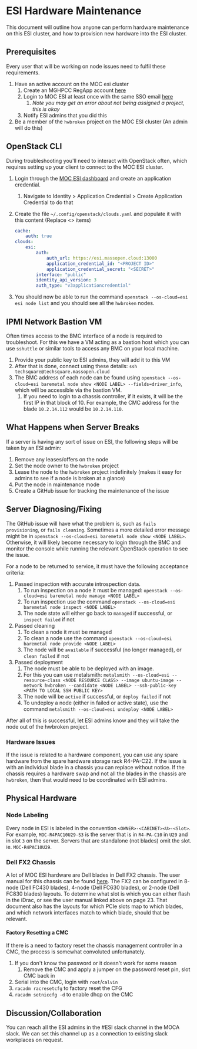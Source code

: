 # ESI Hardware Maintenance

This document will outline how anyone can perform hardware maintenance on this ESI cluster, and how to provision new hardware into the ESI cluster.

## Prerequisites

Every user that will be working on node issues need to fulfil these requirements.

1. Have an active account on the MOC esi cluster
    1. Create an MGHPCC RegApp account [here](https://regapp.mss.mghpcc.org/)
    1. Login to MOC ESI at least once with the same SSO email [here](https://esi.massopen.cloud/dashboard/auth/login/?next=/dashboard/)
        1. *Note you may get an error about not being assigned a project, this is okay*
    1. Notify ESI admins that you did this
1. Be a member of the `hwbroken` project on the MOC ESI cluster (An admin will do this)

## OpenStack CLI

During troubleshooting you'll need to interact with OpenStack often, which requires setting up your client to connect to the MOC ESI cluster.

1. Login through the [MOC ESI dashboard](https://esi.massopen.cloud/dashboard/auth/login/?next=/dashboard/) and create an application credential.
    1. Navigate to Identity > Application Credential > Create Application Credential to do that
1. Create the file `~/.config/openstack/clouds.yaml` and populate it with this content (Replace <> items)

    ```yaml
    cache:
        auth: true
    clouds:
        esi:
            auth:
                auth_url: https://esi.massopen.cloud:13000
                application_credential_id: "<PROJECT ID>"
                application_credential_secret: "<SECRET>"
            interface: "public"
            identity_api_version: 3
            auth_type: "v3applicationcredential"
    ```

1. You should now be able to run the command `openstack --os-cloud=esi esi node list` and you should see all the `hwbroken` nodes.

## IPMI Network Bastion VM

Often times access to the BMC interface of a node is required to troubleshoot. For this we have a VM acting as a bastion host which you can use `sshuttle` or similar tools to access any BMC on your local machine.

1. Provide your public key to ESI admins, they will add it to this VM
1. After that is done, connect using these details: `ssh techsquare@techsquare.massopen.cloud`
1. The BMC address of each node can be found using `openstack --os-cloud=esi baremetal node show <NODE LABEL> --fields=driver_info`, which will be accessible via the bastion VM.
    1. If you need to login to a chassis controller, if it exists, it will be the first IP in that block of 10. For example, the CMC address for the blade `10.2.14.112` would be `10.2.14.110`.

## What Happens when Server Breaks

If a server is having any sort of issue on ESI, the following steps will be taken by an ESI admin:

1. Remove any leases/offers on the node
1. Set the node owner to the `hwbroken` project
1. Lease the node to the `hwbroken` project indefinitely (makes it easy for admins to see if a node is broken at a glance)
1. Put the node in maintenance mode
1. Create a GitHub issue for tracking the maintenance of the issue

## Server Diagnosing/Fixing

The GitHub issue will have what the problem is, such as `fails provisioning`, or `fails cleaning`. Sometimes a more detailed error message might be in `openstack --os-cloud=esi baremetal node show <NODE LABEL>`. Otherwise, it will likely become necessary to login through the BMC and monitor the console while running the relevant OpenStack operation to see the issue.

For a node to be returned to service, it must have the following acceptance criteria:

1. Passed inspection with accurate introspection data.
    1. To run inspection on a node it must be managed: `openstack --os-cloud=esi baremetal node manage <NODE LABEL>`
    1. To run inspection use the command `openstack --os-cloud=esi baremetal node inspect <NODE LABEL>`
    1. The node state will either go back to `managed` if successful, or `inspect failed` if not
1. Passed cleaning
    1. To clean a node it must be managed
    1. To clean a node use the command `openstack --os-cloud=esi baremetal node provide <NODE LABEL>`
    1. The node will be `available` if successful (no longer managed), or `clean failed` if not
1. Passed deployment
    1. The node must be able to be deployed with an image.
    1. For this you can use metalsmith: `metalsmith --os-cloud=esi --resource-class <NODE RESOURCE CLASS> --image ubuntu-image --network hwbroken --candidate <NODE LABEL> --ssh-public-key <PATH TO LOCAL SSH PUBLIC KEY>`
    1. The node will be `active` if successful, or `deploy failed` if not
    1. To undeploy a node (either in failed or active state), use the command `metalsmith --os-cloud=esi undeploy <NODE LABEL>`

After all of this is successful, let ESI admins know and they will take the node out of the hwbroken project.

### Hardware Issues

If the issue is related to a hardware component, you can use any spare hardware from the spare hardware storage rack R4-PA-C22. If the issue is with an individual blade in a chassis you can replace without notice. If the chassis requires a hardware swap and not all the blades in the chassis are `hwbroken`, then that would need to be coordinated with ESI admins.

## Physical Hardware

### Node Labeling

Every node in ESI is labeled in the convention `<OWNER>-<CABINET><U>-<Slot>`. For example, `MOC-R4PAC10U29-S3` is the server that is in `R4-PA-C10` in `U29` and in slot `3` on the server. Servers that are standalone (not blades) omit the slot. ie. `MOC-R4PAC10U29`.

### Dell FX2 Chassis

A lot of MOC ESI hardware are Dell blades in Dell FX2 chassis. The user manual for this chassis can be found [here](https://dl.dell.com/topicspdf/fx_fx2_owners_manual_en-us.pdf). The FX2 can be configured in 8-node (Dell FC430 blades), 4-node (Dell FC630 blades), or 2-node (Dell FC830 blades) layouts. To determine what slot is which you can either flash in the iDrac, or see the user manual linked above on page 23. That document also has the layouts for which PCIe slots map to which blades, and which network interfaces match to which blade, should that be relevant.

#### Factory Resetting a CMC

If there is a need to factory reset the chassis management controller in a CMC, the process is somewhat convoluted unfortunately.

1. If you don't know the password or it doesn't work for some reason
    1. Remove the CMC and apply a jumper on the password reset pin, slot CMC back in
1. Serial into the CMC, login with `root`/`calvin`
1. `racadm racresetcfg` to factory reset the CFG
1. `racadm setniccfg -d` to enable dhcp on the CMC

## Discussion/Collaboration

You can reach all the ESI admins in the #ESI slack channel in the MOCA slack. We can set this channel up as a connection to existing slack workplaces on request.
